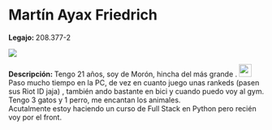 <h1>Martín Ayax Friedrich</h1>
<p> <b>Legajo: </b>208.377-2 </p>
<img src="https://r2.easyimg.io/3usjlpe84/download_(2).jpg">
<p> <b>Descripción: </b> Tengo 21 años, soy de Morón, hincha del más grande . <img width="25" height="25" src="https://icons.iconarchive.com/icons/giannis-zographos/south-american-football-club/256/Boca-Juniors-icon.png"> <br> 
Paso mucho tiempo en la PC, de vez en cuanto juego unas rankeds (pasen sus Riot ID jaja) , también ando bastante en bici y cuando puedo voy al gym. <br> 
Tengo 3 gatos y 1 perro, me encantan los animales. <br>
Acutalmente estoy haciendo un curso de Full Stack en Python pero recién voy por el front.</p> 
